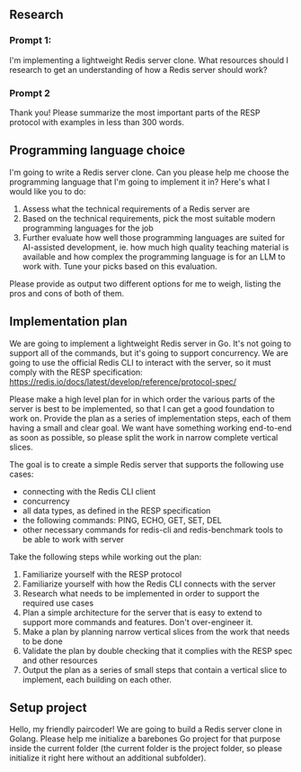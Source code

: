 ## Research

### Prompt 1:

I'm implementing a lightweight Redis server clone. What resources should I research to get an understanding of how a Redis server should work?

### Prompt 2

Thank you! Please summarize the most important parts of the RESP protocol with examples in less than 300 words.


## Programming language choice

I'm going to write a Redis server clone. Can you please help me choose the programming language that I'm going to implement it in? Here's what I would like you to do:

1) Assess what the technical requirements of a Redis server are
2) Based on the technical requirements, pick the most suitable modern programming languages for the job
3) Further evaluate how well those programming languages are suited for AI-assisted development, ie. how much high quality teaching material is available and how complex the programming language is for an LLM to work with. Tune your picks based on this evaluation.

Please provide as output two different options for me to weigh, listing the pros and cons of both of them.


## Implementation plan

We are going to implement a lightweight Redis server in Go. It's not going to support all of the commands, but it's going to support concurrency. We are going to use the official Redis CLI to interact with the server, so it must comply with the RESP specification: https://redis.io/docs/latest/develop/reference/protocol-spec/

Please make a high level plan for in which order the various parts of the server is best to be implemented, so that I can get a good foundation to work on. Provide the plan as a series of implementation steps, each of them having a small and clear goal. We want have something working end-to-end as soon as possible, so please split the work in narrow complete vertical slices.

The goal is to create a simple Redis server that supports the following use cases:

- connecting with the Redis CLI client
- concurrency
- all data types, as defined in the RESP specification
- the following commands: PING, ECHO, GET, SET, DEL
- other necessary commands for redis-cli and redis-benchmark tools to be able to work with server

Take the following steps while working out the plan:

1. Familiarize yourself with the RESP protocol
2. Familiarize yourself with how the Redis CLI connects with the server
3. Research what needs to be implemented in order to support the required use cases
4. Plan a simple architecture for the server that is easy to extend to support more commands and features. Don't over-engineer it.
5. Make a plan by planning narrow vertical slices from the work that needs to be done
6. Validate the plan by double checking that it complies with the RESP spec and other resources
7. Output the plan as a series of small steps that contain a vertical slice to implement, each building on each other.


## Setup project

Hello, my friendly paircoder! We are going to build a Redis server clone in Golang. Please help me initialize a barebones Go project for that purpose inside the current folder (the current folder is the project folder, so please initialize it right here without an additional subfolder).